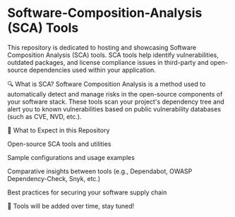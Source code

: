 # Software-Composition-Analysis (SCA) Tools
This repository is dedicated to hosting and showcasing Software Composition Analysis (SCA) tools. SCA tools help identify vulnerabilities, outdated packages, and license compliance issues in third-party and open-source dependencies used within your application.

🔍 What is SCA?
Software Composition Analysis is a method used to automatically detect and manage risks in the open-source components of your software stack. These tools scan your project's dependency tree and alert you to known vulnerabilities based on public vulnerability databases (such as CVE, NVD, etc.).

🚀 What to Expect in this Repository

Open-source SCA tools and utilities

Sample configurations and usage examples

Comparative insights between tools (e.g., Dependabot, OWASP Dependency-Check, Snyk, etc.)

Best practices for securing your software supply chain

📁 Tools will be added over time, stay tuned!


